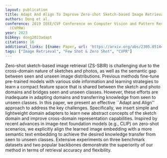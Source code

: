 ```yaml
---
layout: publication
title: Adapt And Align To Improve Zero-shot Sketch-based Image Retrieval
authors: Dong et al.
conference: 2019 IEEE/CVF Conference on Computer Vision and Pattern Recognition Workshops
  (CVPRW)
year: 2023
bibkey: dong2023adapt
citations: 16
additional_links: [{name: Paper, url: 'https://arxiv.org/abs/2305.05144'}]
tags: ["Image Retrieval", "Few Shot & Zero Shot", "CVPR"]
---
```

Zero-shot sketch-based image retrieval (ZS-SBIR) is challenging due to the
cross-domain nature of sketches and photos, as well as the semantic gap between
seen and unseen image distributions. Previous methods fine-tune pre-trained
models with various side information and learning strategies to learn a compact
feature space that is shared between the sketch and photo domains and bridges
seen and unseen classes. However, these efforts are inadequate in adapting
domains and transferring knowledge from seen to unseen classes. In this paper,
we present an effective ``Adapt and Align'' approach to address the key
challenges. Specifically, we insert simple and lightweight domain adapters to
learn new abstract concepts of the sketch domain and improve cross-domain
representation capabilities. Inspired by recent advances in image-text
foundation models (e.g., CLIP) on zero-shot scenarios, we explicitly align the
learned image embedding with a more semantic text embedding to achieve the
desired knowledge transfer from seen to unseen classes. Extensive experiments
on three benchmark datasets and two popular backbones demonstrate the
superiority of our method in terms of retrieval accuracy and flexibility.